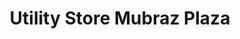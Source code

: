 ---
title: "Utility Store Mubraz Plaza"
url: /karachi/utility-store-mubraz-plaza/
shop: Supermarkt
---